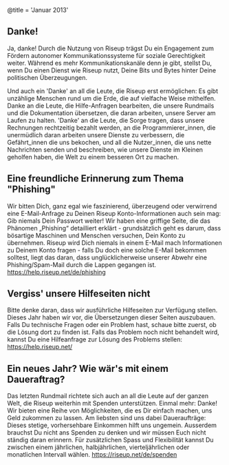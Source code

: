@title = 'Januar 2013'


## Danke!
 
Ja, danke! Durch die Nutzung von Riseup trägst Du ein Engagement zum Fördern autonomer Kommunikationssysteme für soziale Gerechtigkeit weiter. Während es mehr Kommunikationskanäle denn je gibt, stellst Du, wenn Du einen Dienst wie Riseup nutzt, Deine Bits und Bytes hinter Deine politischen Überzeugungen.

Und auch ein 'Danke' an all die Leute, die Riseup erst ermöglichen: Es gibt unzählige Menschen rund um die Erde, die auf vielfache Weise mithelfen. Danke an die Leute, die Hilfe-Anfragen bearbeiten, die unsere Rundmails und die Dokumentation übersetzen, die daran arbeiten, unsere Server am Laufen zu halten. 'Danke' an die Leute, die Sorge tragen, dass unsere Rechnungen rechtzeitig bezahlt werden, an die Programmierer_innen, die unermüdlich daran arbeiten unsere Dienste zu verbessern, die Gefährt_innen die uns bekochen, und all die Nutzer_innen, die uns nette Nachrichten senden und beschreiben, wie unsere Dienste im Kleinen geholfen haben, die Welt zu einem besseren Ort zu machen.


## Eine freundliche Erinnerung zum Thema "Phishing"

Wir bitten Dich, ganz egal wie faszinierend, überzeugend oder verwirrend eine E-Mail-Anfrage zu Deinen Riseup Konto-Informationen auch sein mag: Gib niemals Dein Passwort weiter! Wir haben eine  griffige Seite, die das Phänomen „Phishing“ detailliert erklärt - grundsätzlich geht es darum, dass bösartige Maschinen und Menschen versuchen, Dein Konto zu übernehmen. Riseup wird Dich niemals in einem E-Mail mach Informationen zu Deinem Konto fragen - falls Du doch eine solche E-Mail bekommen solltest, liegt das daran, dass unglücklicherweise unserer Abwehr eine Phishing/Spam-Mail durch die Lappen gegangen ist. https://help.riseup.net/de/phishing


## Vergiss' unsere Hilfeseiten nicht

Bitte denke daran, dass wir ausführliche Hilfeseiten zur Verfügung stellen. Dieses Jahr haben wir vor, die Übersetzungen dieser Seiten auszubauen. Falls Du technische Fragen oder ein Problem hast, schaue bitte zuerst, ob die Lösung dort zu finden ist. Falls das Problem noch nicht behandelt wird, kannst Du eine Hilfeanfrage zur Lösung des Problems stellen: https://help.riseup.net/


## Ein neues Jahr? Wie wär's mit einem Daueraftrag?

Das letzten Rundmail richtete sich auch an all die Leute auf der ganzen Welt, die Riseup weiterhin mit Spenden unterstützen. Einmal mehr: Danke! Wir bieten eine Reihe von Möglichkeiten, die es Dir einfach machen, uns Geld zukommen zu lassen. Am liebsten sind uns dabei Daueraufträge: Dieses stetige, vorhersehbare Einkommen hilft uns ungemein. Ausserdem brauchst Du nicht ans Spenden zu denken und wir müssen Euch nicht ständig daran erinnern. Für zusätzlichen Spass und Flexibilität kannst Du zwischen einem jährlichen, halbjährlichen, vierteljährlichen oder monatlichen Intervall wählen.
https://riseup.net/de/spenden
